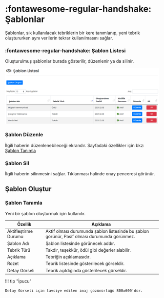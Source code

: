 # :fontawesome-regular-handshake: Şablonlar

Şablonlar, sık kullanılacak tebriklerin bir kere tanımlanıp, yeni tebrik oluştururken aynı verilerin tekrar kullanılmasını sağlar.

### :fontawesome-regular-handshake: Şablon Listesi

Oluşturulmuş şablonlar burada gösterilir, düzenlenir ya da silinir.

![image-20220107094606523](images/image-20220107094606523.png)

### Şablon Düzenle

İlgili haberin düzenlenebileceği ekrandır. Sayfadaki özellikler için bkz: [Şablon Tanımla](#sablon-tanimla)

### Şablon Sil

İlgili haberin silinmesini sağlar. Tıklanması halinde onay penceresi görünür.

## Şablon Oluştur

### <a name="sablon-tanimla"></a>Şablon Tanımla

Yeni bir şablon oluşturmak için kullanılır.

| Özellik              | Açıklama                                                     |
| -------------------- | ------------------------------------------------------------ |
| Aktifleştirme Durumu | Aktif olması durumunda şablon listesinde bu şablon görünür, Pasif olması durumunda görünmez. |
| Şablon Adı           | Şablon listesinde görünecek addır.                           |
| Tebrik Türü          | Takdir, teşekkür, ödül gibi değerler alabilir.               |
| Açıklama             | Tebriğin açıklamasıdır.                                      |
| Rozet                | Tebrik listesinde gösterilecek görseldir.                    |
| Detay Görseli        | Tebrik açıldığında gösterilecek görseldir.                   |

!!! tip "İpucu"

    Detay Görseli için tavsiye edilen imaj çözünürlüğü 800x600'dür.